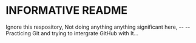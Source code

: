# INFORMATIVE README
Ignore this respository, Not doing anything anything significant here,
-- --Practicing Git and trying to intergrate GitHub with It...
